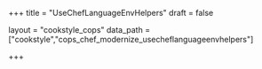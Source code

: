+++
title = "UseChefLanguageEnvHelpers"
draft = false

layout = "cookstyle_cops"
data_path = ["cookstyle","cops_chef_modernize_usecheflanguageenvhelpers"]

+++

<!-- The content of this page is automatically generated from the
cops_chef_modernize_usecheflanguageenvhelpers.yml file in github.com/chef/cookstyle/blob/main/docs-chef-io/data/cookstyle/. -->
